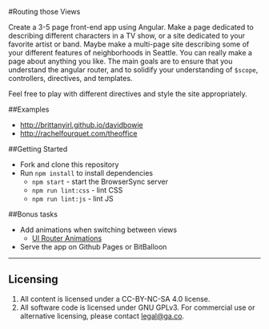 #Routing those Views

Create a 3-5 page front-end app using Angular. Make a page
dedicated to describing different characters in a TV show, or 
a site dedicated to your favorite artist or band. Maybe make
a multi-page site describing some of your different features
of neighborhoods in Seattle. You can really make a page about
anything you like. The main goals are to ensure that you understand
the angular router, and to solidify your understanding of `$scope`,
controllers, directives, and templates.

Feel free to play with different directives and style the site
appropriately.

##Examples

* http://brittanyirl.github.io/davidbowie
* http://rachelfourquet.com/theoffice

##Getting Started

* Fork and clone this repository
* Run `npm install` to install dependencies
  * `npm start` - start the BrowserSync server
  * `npm run lint:css` - lint CSS
  * `npm run lint:js` - lint JS

##Bonus tasks
* Add animations when switching between views
  * [UI Router Animations](https://github.com/angular-ui/ui-router/wiki/Frequently-Asked-Questions#how-to-animate-ui-view-with-ng-animate)
* Serve the app on Github Pages or BitBalloon

---

## Licensing
1. All content is licensed under a CC-BY-NC-SA 4.0 license.
2. All software code is licensed under GNU GPLv3. For commercial use or alternative licensing, please contact legal@ga.co.

